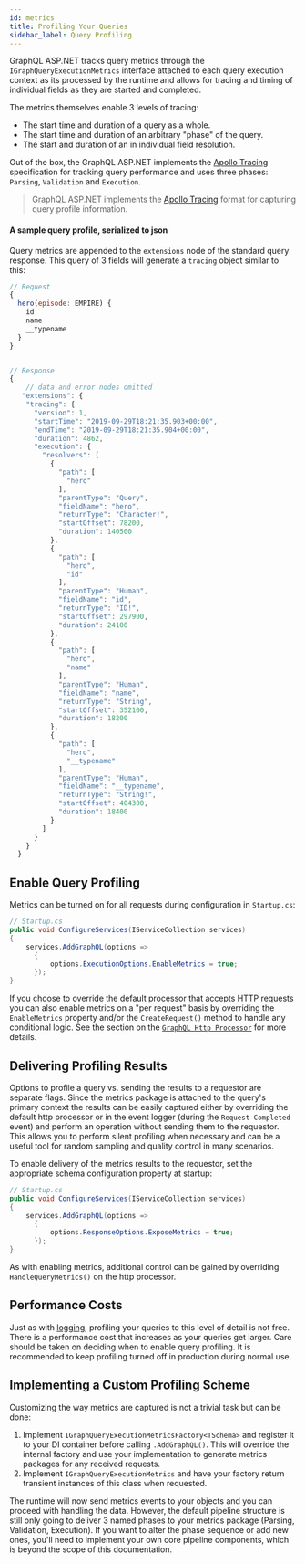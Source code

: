 ```yaml
---
id: metrics
title: Profiling Your Queries
sidebar_label: Query Profiling
---
```


GraphQL ASP.NET tracks query metrics through the `IGraphQueryExecutionMetrics` interface attached to each query execution context as its processed by the runtime and allows for tracing and timing of individual fields as they are started and completed.

The metrics themselves enable 3 levels of tracing:

-   The start time and duration of a query as a whole.
-   The start time and duration of an arbitrary "phase" of the query.
-   The start and duration of an in individual field resolution.

Out of the box, the GraphQL ASP.NET implements the [Apollo Tracing](https://github.com/apollographql/apollo-tracing) specification for tracking query performance and uses three phases: `Parsing`, `Validation` and `Execution`.

> GraphQL ASP.NET implements the [Apollo Tracing](https://github.com/apollographql/apollo-tracing) format for capturing query profile information.

#### A sample query profile, serialized to json

Query metrics are appended to the `extensions` node of the standard query response. This query of 3 fields will generate a `tracing` object similar to this:

```javascript
// Request
{
  hero(episode: EMPIRE) {
    id
    name
    __typename
  }
}


// Response
{
    // data and error nodes omitted
   "extensions": {
    "tracing": {
      "version": 1,
      "startTime": "2019-09-29T18:21:35.903+00:00",
      "endTime": "2019-09-29T18:21:35.904+00:00",
      "duration": 4862,
      "execution": {
        "resolvers": [
          {
            "path": [
              "hero"
            ],
            "parentType": "Query",
            "fieldName": "hero",
            "returnType": "Character!",
            "startOffset": 78200,
            "duration": 140500
          },
          {
            "path": [
              "hero",
              "id"
            ],
            "parentType": "Human",
            "fieldName": "id",
            "returnType": "ID!",
            "startOffset": 297900,
            "duration": 24100
          },
          {
            "path": [
              "hero",
              "name"
            ],
            "parentType": "Human",
            "fieldName": "name",
            "returnType": "String",
            "startOffset": 352100,
            "duration": 18200
          },
          {
            "path": [
              "hero",
              "__typename"
            ],
            "parentType": "Human",
            "fieldName": "__typename",
            "returnType": "String!",
            "startOffset": 404300,
            "duration": 18400
          }
        ]
      }
    }
  }
```

## Enable Query Profiling

Metrics can be turned on for all requests during configuration in `Startup.cs`:

```csharp
// Startup.cs
public void ConfigureServices(IServiceCollection services)
{
    services.AddGraphQL(options =>
      {
          options.ExecutionOptions.EnableMetrics = true;
      });
}
```

If you choose to override the default processor that accepts HTTP requests you can also enable metrics on a "per request" basis by overriding the `EnableMetrics` property and/or the `CreateRequest()` method to handle any conditional logic. See the section on the [`GraphQL Http Processor`](../reference/http-processor) for more details.

## Delivering Profiling Results

Options to profile a query vs. sending the results to a requestor are separate flags. Since the metrics package is attached to the query's primary context the results can be easily captured either by overriding the default http processor or in the event logger (during the `Request Completed` event) and perform an operation without sending them to the requestor. This allows you to perform silent profiling when necessary and can be a useful tool for random sampling and quality control in many scenarios.

To enable delivery of the metrics results to the requestor, set the appropriate schema configuration property at startup:

```csharp
// Startup.cs
public void ConfigureServices(IServiceCollection services)
{
    services.AddGraphQL(options =>
      {
          options.ResponseOptions.ExposeMetrics = true;
      });
}
```

As with enabling metrics, additional control can be gained by overriding `HandleQueryMetrics()` on the http processor.

## Performance Costs

Just as with [logging](../logging/structured-logging), profiling your queries to this level of detail is not free. There is a performance cost that increases as your queries get larger. Care should be taken on deciding when to enable query profiling. It is recommended to keep profiling turned off in production during normal use.

## Implementing a Custom Profiling Scheme

Customizing the way metrics are captured is not a trivial task but can be done:

1.  Implement `IGraphQueryExecutionMetricsFactory<TSchema>` and register it to your DI container before calling `.AddGraphQL()`. This will override the internal factory and use your implementation to generate metrics packages for any received requests.
2.  Implement `IGraphQueryExecutionMetrics` and have your factory return transient instances of this class when requested.

The runtime will now send metrics events to your objects and you can proceed with handling the data. However, the default pipeline structure is still only going to deliver 3 named phases to your metrics package (Parsing, Validation, Execution). If you want to alter the phase sequence or add new ones, you'll need to implement your own core pipeline components, which is beyond the scope of this documentation.
